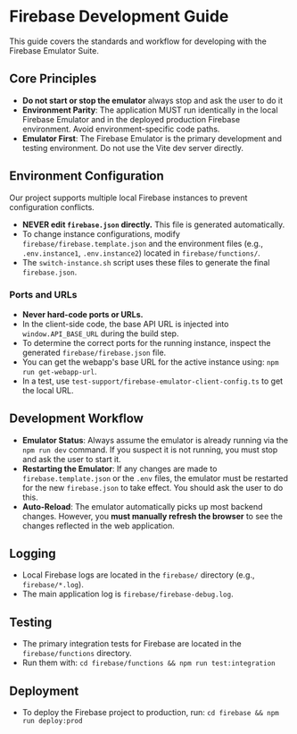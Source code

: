 # Firebase Development Guide

This guide covers the standards and workflow for developing with the Firebase Emulator Suite.

## Core Principles

- **Do not start or stop the emulator** always stop and ask the user to do it
- **Environment Parity**: The application MUST run identically in the local Firebase Emulator and in the deployed production Firebase environment. Avoid environment-specific code paths.
- **Emulator First**: The Firebase Emulator is the primary development and testing environment. Do not use the Vite dev server directly.

## Environment Configuration

Our project supports multiple local Firebase instances to prevent configuration conflicts.

- **NEVER edit `firebase.json` directly.** This file is generated automatically.
- To change instance configurations, modify `firebase/firebase.template.json` and the environment files (e.g., `.env.instance1`, `.env.instance2`) located in `firebase/functions/`.
- The `switch-instance.sh` script uses these files to generate the final `firebase.json`.

### Ports and URLs

- **Never hard-code ports or URLs.**
- In the client-side code, the base API URL is injected into `window.API_BASE_URL` during the build step.
- To determine the correct ports for the running instance, inspect the generated `firebase/firebase.json` file.
- You can get the webapp's base URL for the active instance using: `npm run get-webapp-url`.
- In a test, use `test-support/firebase-emulator-client-config.ts` to get the local URL.

## Development Workflow

- **Emulator Status**: Always assume the emulator is already running via the `npm run dev` command. If you suspect it is not running, you must stop and ask the user to start it.
- **Restarting the Emulator**: If any changes are made to `firebase.template.json` or the `.env` files, the emulator must be restarted for the new `firebase.json` to take effect. You should ask the user to do this.
- **Auto-Reload**: The emulator automatically picks up most backend changes. However, you **must manually refresh the browser** to see the changes reflected in the web application.

## Logging

- Local Firebase logs are located in the `firebase/` directory (e.g., `firebase/*.log`).
- The main application log is `firebase/firebase-debug.log`.

## Testing

- The primary integration tests for Firebase are located in the `firebase/functions` directory.
- Run them with: `cd firebase/functions && npm run test:integration`

## Deployment

- To deploy the Firebase project to production, run: `cd firebase && npm run deploy:prod`
